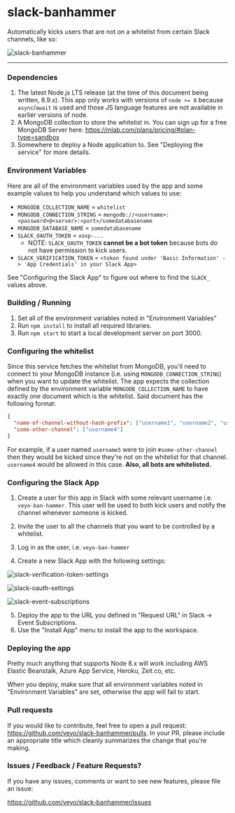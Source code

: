 # slack-banhammer
Automatically kicks users that are not on a whitelist from certain Slack channels, like so:

![slack-banhammer](https://github.com/veyo/slack-banhammer/raw/master/slack-banhammer.png "An example of the message you see when someone gets banned from a channel")
___

### Dependencies
1. The latest Node.js LTS release (at the time of this document being written, 8.9.x). This app only works with versions of `node >= 8` because `async`/`await` is used and those JS language features are not available in earlier versions of node.
1. A MongoDB collection to store the whitelist in. You can sign up for a free MongoDB Server here: https://mlab.com/plans/pricing/#plan-type=sandbox
1. Somewhere to deploy a Node application to. See "Deploying the service" for more details.

### Environment Variables
Here are all of the environment variables used by the app and some example values to help you understand which values to use:
* `MONGODB_COLLECTION_NAME` = `whitelist`
* `MONGODB_CONNECTION_STRING` = `mongodb://<username>:<password>@<server>:<port>/somedatabasename`
* `MONGODB_DATABASE_NAME` = `somedatabasename`
* `SLACK_OAUTH_TOKEN` = `xoxp-...`
  * NOTE: `SLACK_OAUTH_TOKEN` **cannot be a bot token** because bots do not have permission to kick users.
* `SLACK_VERIFICATION_TOKEN` = `<token found under 'Basic Information' -> 'App Credentials' in your Slack App>`

See "Configuring the Slack App" to figure out where to find the `SLACK_` values above.

### Building / Running
1. Set all of the environment variables noted in "Environment Variables"
1. Run `npm install` to install all required libraries.
1. Run `npm start` to start a local development server on port 3000.

### Configuring the whitelist
Since this service fetches the whitelist from MongoDB, you'll need to connect to your MongoDB instance (i.e. using `MONGODB_CONNECTION_STRING`) when you want to update the whitelist. The app expects the collection defined by the environment variable `MONGODB_COLLECTION_NAME` to have exactly one document which is the whitelist. Said document has the following format:
```json
{
  "name-of-channel-without-hash-prefix": ["username1", "username2", "usernamen"],
  "some-other-channel": ["username4"]
}
```

For example, if a user named `username5` were to join `#some-other-channel` then they would be kicked since they're not on the whitelist for that channel. `username4` would be allowed in this case. **Also, all bots are whitelisted.**

### Configuring the Slack App
1. Create a user for this app in Slack with some relevant username i.e. `veyo-ban-hammer`. This user will be used to both kick users and notify the channel whenever someone is kicked.
2. Invite the user to all the channels that you want to be controlled by a whitelist.

3. Log in as the user, i.e. `veyo-ban-hammer`
4. Create a new Slack App with the following settings:

![slack-verification-token-settings](https://github.com/veyo/slack-banhammer/raw/master/slack-verification-token.png "Slack Verification Token Settings")

![slack-oauth-settings](https://github.com/veyo/slack-banhammer/raw/master/slack-oauth.png "Slack OAuth Settings")

![slack-event-subscriptions](https://github.com/veyo/slack-banhammer/raw/master/slack-event-subscriptions.png "Slack Event Subscriptions")

5. Deploy the app to the URL you defined in "Request URL" in Slack -> Event Subscriptions.
6. Use the "Install App" menu to install the app to the workspace.

### Deploying the app
Pretty much anything that supports Node 8.x will work including AWS Elastic Beanstalk, Azure App Service, Heroku, Zeit.co, etc.

When you deploy, make sure that all environment variables noted in "Environment Variables" are set, otherwise the app will fail to start.

### Pull requests

If you would like to contribute, feel free to open a pull request: https://github.com/veyo/slack-banhammer/pulls. In your PR, please include an appropriate title which cleanly summarizes the change that you're making.

### Issues / Feedback / Feature Requests?

If you have any issues, comments or want to see new features, please file an issue:

https://github.com/veyo/slack-banhammer/issues
